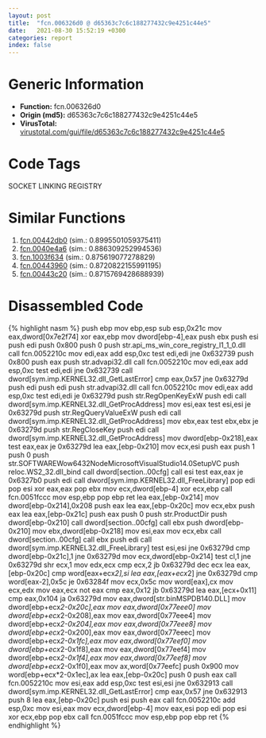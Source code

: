 ```yaml
---
layout: post
title:  "fcn.006326d0 @ d65363c7c6c188277432c9e4251c44e5"
date:   2021-08-30 15:52:19 +0300
categories: report
index: false
---
```


# Generic Information
- **Function:** fcn.006326d0
- **Origin (md5):** d65363c7c6c188277432c9e4251c44e5
- **VirusTotal:** [virustotal.com/gui/file/d65363c7c6c188277432c9e4251c44e5][virustotal_ref]

# Code Tags
<span class="tag" id="SOCKET">SOCKET</span>
<span class="tag" id="LINKING">LINKING</span>
<span class="tag" id="REGISTRY">REGISTRY</span>


# Similar Functions

1. [fcn.00442db0][similar_1_ref] (sim.: 0.8995501059375411)
2. [fcn.0040e4a6][similar_2_ref] (sim.: 0.886309252994536)
3. [fcn.1003f634][similar_3_ref] (sim.: 0.875619077278829)
4. [fcn.00443960][similar_4_ref] (sim.: 0.8720822155991195)
5. [fcn.00443c20][similar_5_ref] (sim.: 0.8715769428688939)


# Disassembled Code

{% highlight nasm %}
push ebp
mov ebp,esp
sub esp,0x21c
mov eax,dword[0x7e2f74]
xor eax,ebp
mov dword[ebp-4],eax
push ebx
push esi
push edi
push 0x800
push 0
push str.api_ms_win_core_registry_l1_1_0.dll
call fcn.0052210c
mov edi,eax
add esp,0xc
test edi,edi
jne 0x632739
push 0x800
push eax
push str.advapi32.dll
call fcn.0052210c
mov edi,eax
add esp,0xc
test edi,edi
jne 0x632739
call dword[sym.imp.KERNEL32.dll_GetLastError]
cmp eax,0x57
jne 0x63279d
push edi
push edi
push str.advapi32.dll
call fcn.0052210c
mov edi,eax
add esp,0xc
test edi,edi
je 0x63279d
push str.RegOpenKeyExW
push edi
call dword[sym.imp.KERNEL32.dll_GetProcAddress]
mov esi,eax
test esi,esi
je 0x63279d
push str.RegQueryValueExW
push edi
call dword[sym.imp.KERNEL32.dll_GetProcAddress]
mov ebx,eax
test ebx,ebx
je 0x63279d
push str.RegCloseKey
push edi
call dword[sym.imp.KERNEL32.dll_GetProcAddress]
mov dword[ebp-0x218],eax
test eax,eax
je 0x63279d
lea eax,[ebp-0x210]
mov ecx,esi
push eax
push 1
push 0
push str.SOFTWAREWow6432NodeMicrosoftVisualStudio14.0SetupVC
push reloc.WS2_32.dll_bind
call dword[section..00cfg]
call esi
test eax,eax
je 0x6327b0
push edi
call dword[sym.imp.KERNEL32.dll_FreeLibrary]
pop edi
pop esi
xor eax,eax
pop ebx
mov ecx,dword[ebp-4]
xor ecx,ebp
call fcn.0051fccc
mov esp,ebp
pop ebp
ret
lea eax,[ebp-0x214]
mov dword[ebp-0x214],0x208
push eax
lea eax,[ebp-0x20c]
mov ecx,ebx
push eax
lea eax,[ebp-0x21c]
push eax
push 0
push str.ProductDir
push dword[ebp-0x210]
call dword[section..00cfg]
call ebx
push dword[ebp-0x210]
mov ebx,dword[ebp-0x218]
mov esi,eax
mov ecx,ebx
call dword[section..00cfg]
call ebx
push edi
call dword[sym.imp.KERNEL32.dll_FreeLibrary]
test esi,esi
jne 0x63279d
cmp dword[ebp-0x21c],1
jne 0x63279d
mov ecx,dword[ebp-0x214]
test cl,1
jne 0x63279d
shr ecx,1
mov edx,ecx
cmp ecx,2
jb 0x63279d
dec ecx
lea eax,[ebp-0x20c]
cmp word[eax+ecx*2],si
lea eax,[eax+ecx*2]
jne 0x63279d
cmp word[eax-2],0x5c
je 0x63284f
mov ecx,0x5c
mov word[eax],cx
mov ecx,edx
mov eax,ecx
not eax
cmp eax,0x12
jb 0x63279d
lea eax,[ecx+0x11]
cmp eax,0x104
ja 0x63279d
mov eax,dword[str.binMSPDB140.DLL]
mov dword[ebp+ecx*2-0x20c],eax
mov eax,dword[0x77eee0]
mov dword[ebp+ecx*2-0x208],eax
mov eax,dword[0x77eee4]
mov dword[ebp+ecx*2-0x204],eax
mov eax,dword[0x77eee8]
mov dword[ebp+ecx*2-0x200],eax
mov eax,dword[0x77eeec]
mov dword[ebp+ecx*2-0x1fc],eax
mov eax,dword[0x77eef0]
mov dword[ebp+ecx*2-0x1f8],eax
mov eax,dword[0x77eef4]
mov dword[ebp+ecx*2-0x1f4],eax
mov eax,dword[0x77eef8]
mov dword[ebp+ecx*2-0x1f0],eax
mov ax,word[0x77eefc]
push 0x900
mov word[ebp+ecx*2-0x1ec],ax
lea eax,[ebp-0x20c]
push 0
push eax
call fcn.0052210c
mov esi,eax
add esp,0xc
test esi,esi
jne 0x632913
call dword[sym.imp.KERNEL32.dll_GetLastError]
cmp eax,0x57
jne 0x632913
push 8
lea eax,[ebp-0x20c]
push esi
push eax
call fcn.0052210c
add esp,0xc
mov esi,eax
mov ecx,dword[ebp-4]
mov eax,esi
pop edi
pop esi
xor ecx,ebp
pop ebx
call fcn.0051fccc
mov esp,ebp
pop ebp
ret
{% endhighlight %}


[similar_1_ref]: /report/fcn.00442db0@3dfcfb1d918b690c00de324bcfcdc082
[similar_2_ref]: /report/fcn.0040e4a6@44e1ffcf4e71f4505c09d520fd75f1e4
[similar_3_ref]: /report/fcn.1003f634@a0ac129ff3ea4c0dfa9529c259a9502c
[similar_4_ref]: /report/fcn.00443960@3dfcfb1d918b690c00de324bcfcdc082
[similar_5_ref]: /report/fcn.00443c20@3dfcfb1d918b690c00de324bcfcdc082
[virustotal_ref]: https://www.virustotal.com/gui/file/d65363c7c6c188277432c9e4251c44e5